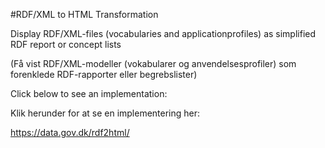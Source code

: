 #RDF/XML to HTML Transformation

Display RDF/XML-files (vocabularies and applicationprofiles) as simplified RDF report or concept lists

(Få vist RDF/XML-modeller (vokabularer og anvendelsesprofiler) som forenklede RDF-rapporter eller begrebslister)

Click below to see an implementation:

Klik herunder for at se en implementering her:

https://data.gov.dk/rdf2html/
